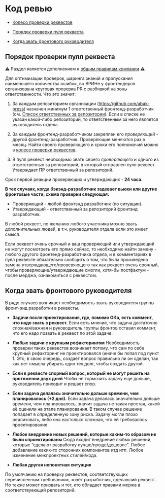 Код ревью
=========

* [Колесо проверки реквестов](code-review-wheel/README.md)

* [Порядок проверки пулл реквеста](#Порядок-проверки-пулл-реквеста)

* [Когда звать фронтового руководителя](#Когда-звать-фронтового-руководителя)

## Порядок проверки пулл реквеста

:warning: Раздел является дополнением к [общим правилам компании](../../../code-review/README.md) :warning:

Для оптимизации проверок, шаринга знаний и пропускания наименьшего количества ошибок, во ВРИНе у фронтендеров
организована круговая проверка PR с разбивкой на зоны ответственности. Что это значит:

1. За каждым репозиторием организации (https://github.com/abak-press) назначен минимум 1 ответственный
   фронтенд-разработчик
   (см. [Список ответственных за репозитории](../common-functionality/README.md#Список-ответственных-за-репозитории)).
   Если в списке не указан какой-либо репозиторий, то ответственным за него является руководитель отдела.

2. За каждым фронтенд-разработчиком закреплен его *проверяющий* - другой фронтенд-разработчик. Проверяющие меняются
   раз в месяц. Найти своего проверяющего и сроки его полномочий можно в
   [колесe проверки реквестов](code-review-wheel/README.md).

3. В пулл реквест необходимо звать своего *проверяющего* и одного из ответственных за репозиторий, в который отправлен
   пулл реквест. Утверждает ПР ответственный за репозиторий.

Срок первой реакции проверяющих и утверждающих - **24 часа**.

**В тех случаях, когда бэкэнд-разработчик задевает вьюхи или другие фронтовые части, схема проверки следующая:**
- Проверяющий - любой фронтэнд разработчик (по ситуации).
- Утверждающий - ответственный за репозиторий фронтэнд разработчик.

В любой реквест, по желанию любого участника можно звать дополнительных людей, в т.ч. руководителя отдела если это имеет
смысл.

Если реквест очень срочный и ваш проверяющий или утверждающий не могут посмотреть его прямо сейчас, то необходимо найти
замену - любого другого фронтенд-разработчика отдела, и в комментариях в пулл реквесте обязательно сообщить о том, что
была произведена замена утверждающего/проверяющего так как реквест очень срочный, чтобы проверяющие/утверждающие
смогли, хотя-бы постфактум - после мерджа, ознакомиться с реквестом.


## Когда звать фронтового руководителя

В ряде случаев возникает необходимость звать руководителя группы фронт-энд разработки в реквесты.

- **Задачи после проектирования, где, помимо ОКа, есть коммент, что надо звать в реквест.**
Если есть мнение, что задача достаточно сложная/важная и руководитель группы фронтов оставил коммент,
что его надо позвать в реквест по этой задаче.

- **Любые задачи с крупным рефакторингом**
Необходимость проверки таких реквестов возникает потому, что сам по себе крупный рефакторинг не проектировался
(иначе бы попал под пункт 1. Это, в свою очередь, создает вопрос правильно ли он сделан, так как нет смысла убирать
один тех.долг, чтобы создать другой.

- **Если в реквесте спорный вопрос, который не могут решить на протяжении двух дней**
Чтобы не тормозить задачу еще дольше, руководитель приходит и решает спор.

- **Если задача делалась значительно дольше времени, чем планировалось (+2 дня).**
Если задача делалась значительно дольше времени, чем планировалось, значит задача не такая простая, какой её оценили
на этапе планирования. В таком случае решение попадает в определенную зону риска. Задачу могли плохо реализовать,
либо она настолько сложная, что ей требовалось проектирование.

- **Любое внедрение новых решений, которые каким-то образом не были спроектированы**
Сюда входит внедрение любых решений, которые “сделают разработку лучше/проще/дешевле”. Любое добавление каких-то
сторонних компонентов итд итп. Любое изменение межпроектных стилей/кода.

- **Любая другая непонятная ситуация**

По умолчанию на проверку реквестов, соответствующих перечисленным требованиям, зовёт разработчик, сделавший реквест.
Но также может призвать и тот, кто обладает правами мержа в соответствуеющий репозиторий.
